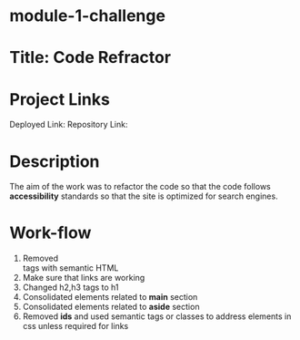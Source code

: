 # module-1-challenge

# Title: Code Refractor

# Project Links
Deployed Link:
Repository Link:

# Description
The aim of the work was to refactor the code so that the code follows **accessibility** standards so that the site is optimized for search engines.

# Work-flow
1. Removed <div> tags with semantic HTML
2. Make sure that links are working
3. Changed h2,h3 tags to h1
4. Consolidated elements related to **main** section
5. Consolidated elements related to **aside** section
6. Removed **ids** and used semantic tags or classes to address elements in css unless required for links